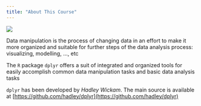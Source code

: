 ```yaml
---
title: "About This Course"
---
```



![](images/flow.png) 

Data manipulation is the process of changing data in an effort to make it more organized and suitable for further steps of the data analysis process: visualizing, modelling, ..., etc

The `R` package `dplyr` offers a suit of integrated and organized tools for easily accomplish common data manipulation tasks and basic data analysis tasks

`dplyr` has been developed by _Hadley Wickam_. The main source is available at [https://github.com/hadley/dplyr](https://github.com/hadley/dplyr)


